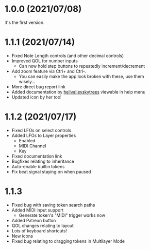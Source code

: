 # 1.0.0 (2021/07/08)

It's the first version.

# 1.1.1 (2021/07/14)

* Fixed Note Length controls (and other decimal controls)
* Improved QOL for number inputs
    * Can now hold step buttons to repeatedly increment/decrement
* Add zoom feature via Ctrl+ and Ctrl-.
    * You can easily make the app look broken with these, use them wisely...
* More direct bug report link
* Added documentation by [hellvalleyskytrees](https://twitter.com/hvst_music) viewable in help menu
* Updated icon by her too!

# 1.1.2 (2021/07/17)

* Fixed LFOs on select controls
* Added LFOs to Layer properties
    * Enabled
    * MIDI Channel
    * Key
* Fixed documentation link
* Bugfixes relating to inheritance
* Auto-enable builtin tokens
* Fix beat signal staying on when paused

# 1.1.3

* Fixed bug with saving token search paths
* Added MIDI input support
    * Generate token's "MIDI" trigger works now
* Added Patreon button
* QOL changes relating to layout
* Lots of keyboard shortcuts!
* New icons
* Fixed bug relating to dragging tokens in Multilayer Mode